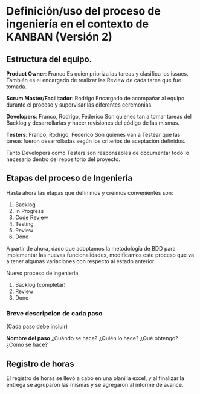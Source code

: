 # Definición/uso del proceso de ingeniería en el contexto de KANBAN (Versión 2)
 
## Estructura del equipo. 

**Product Owner**: Franco
Es quien prioriza las tareas y clasifica los issues. También es el encargado de realizar las Review de cada tarea que fue tomada.

**Scrum Master/Facilitador**: Rodrigo
Encargado de acompañar al equipo durante el proceso y supervisar las diferentes ceremonias. 

**Developers**: Franco, Rodrigo, Federico
Son quienes tan a tomar tareas del Backlog y desarrollarlas y hacer revisiones del código de las mismas.

**Testers**: Franco, Rodrigo, Federico
Son quienes van a Testear que las tareas fueron desarrolladas según los criterios de aceptación definidos.

Tanto Developers como Testers son responsables de documentar todo lo necesario dentro del repositorio del proyecto.
 

## Etapas del proceso de Ingeniería

Hasta ahora las etapas que definimos y creímos convenientes son:

1. Backlog
2. In Progress
3. Code Review
4. Testing
5. Review
6. Done

A partir de ahora, dado que adoptamos la metodología de BDD para implementar las nuevas funcionalidades, modificamos este proceso que va a tener algunas
variaciones con respecto al estado anterior.

Nuevo proceso de ingeniería 

1. Backlog
(completar)
5. Review
6. Done


### Breve descripcion de cada paso

(Cada paso debe incluir)

**Nombre del paso**
¿Cuándo se hace?
¿Quién lo hace?
¿Qué obtengo?
¿Cómo se hace?


## Registro de horas

El registro de horas se llevó a cabo en una planilla excel, y al finalizar la entrega se agruparon las mismas y se agregaron al informe de avance.
